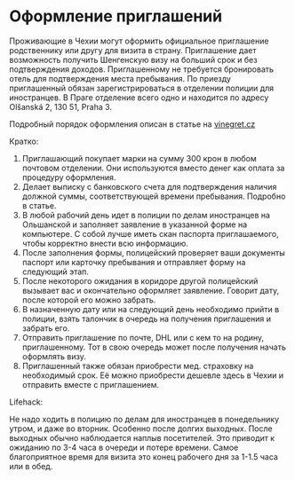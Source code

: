 # Оформление приглашений

Проживающие в Чехии могут оформить официальное приглашение родственнику или другу для визита в страну.
Приглашение дает возможность получить Шенгенскую визу на больший срок и без подтверждения доходов.
Приглашенному не требуется бронировать отель для подтверждения места пребывания.
По приезду приглашенный обязан зарегистрироваться в отделении полиции для иностранцев.
В Праге отделение всего одно и находится по адресу Olšanská 2, 130 51, Praha 3.

Подробный порядок оформления описан в статье на [vinegret.cz](http://www.vinegret.cz/1245/priglashenie-v-chehiju/)

Кратко:

1. Приглашающий покупает марки на сумму 300 крон в любом почтовом отделении. Они используются вместо денег как оплата за процедуру оформления.
2. Делает выписку с банковского счета для подтверждения наличия должной суммы, соответствующей времени пребывания. Подробно в статье.
3. В любой рабочий день идет в полиции по делам иностранцев на Ольшанской и заполняет заявление в указанной форме на компьютере. С собой лучше иметь скан паспорта приглашаемого, чтобы корректно внести всю информацию.
4. После заполнения формы, полицейский проверяет ваши документы паспорт или карточку пребывания и отправляет форму на следующий этап.
5. После некоторого ожидания в коридоре другой полицейский вызывает вас и окончательно оформляет заявление. Говорит дату, после которой его можно забрать.
6. В назначенную дату или на следующий день необходимо прийти в полиции, взять талончик в очередь на получения приглашения и забрать его.
7. Отправить приглашение по почте, DHL или с кем то на родину, приглашенному. Тот в свою очередь может после получения начать оформлять визу.
8. Приглашенный также обязан приобрести мед. страховку на необходимый срок. Её можно приобрести дешевле здесь в Чехии и отправить вместе с приглашением.

Lifehack:

Не надо ходить в полицию по делам для иностранцев в понедельнику утром, и даже во вторник. Особенно после долгих выходных. 
После выходных обычно наблюдается наплыв посетителей. Это приводит к ожиданию по 3-4 часа в очереди и потере времени. Самое благоприятное время для визита это конец рабочего дня за 1-1.5 часа или в обед.
